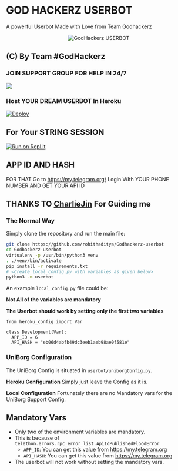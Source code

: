 # GOD HACKERZ USERBOT 
   A powerful Userbot Made with Love from Team Godhackerz
 
<p align="center">
<img src="https://telegra.ph/file/b8324f81fb4176ff8494d.jpg" alt="GodHackerz USERBOT">


## (C) By Team #GodHackerz

### JOIN SUPPORT GROUP FOR HELP IN 24/7 
<a href="https://t.me/Godhackerzuserbot"><img src="https://img.shields.io/badge/Join-Telegram%20Group-blue.svg?logo=telegram"></a>


### Host YOUR DREAM USERBOT  In Heroku
[![Deploy](https://www.herokucdn.com/deploy/button.svg)](https://dashboard.heroku.com/new?template=https://github.com/rohithaditya/Godhackerz-userbot/tree/main)

## For Your STRING SESSION 
[![Run on Repl.it](https://repl.it/badge/github/rohithaditya/Godhackerz-userbot)](https://GodHackerz-Userbot.rohithaditya.repl.run)

## APP ID AND HASH 
FOR THAT Go to https://my.telegram.org/ Login WIth YOUR PHONE NUMBER AND GET YOUR API ID 

## THANKS TO [CharlieJin](https://t.me/Charlie_jin) For Guiding me 


### The Normal Way

Simply clone the repository and run the main file:
```sh
git clone https://github.com/rohithaditya/Godhackerz-userbot
cd Godhackerz-userbot
virtualenv -p /usr/bin/python3 venv
. ./venv/bin/activate
pip install -r requirements.txt
# <Create local_config.py with variables as given below>
python3 -m userbot
```

An example `local_config.py` file could be:

**Not All of the variables are mandatory**

__The Userbot should work by setting only the first two variables__

```python3
from heroku_config import Var

class Development(Var):
  APP_ID = 6
  API_HASH = "eb06d4abfb49dc3eeb1aeb98ae0f581e"
```


### UniBorg Configuration


The UniBorg Config is situated in `userbot/uniborgConfig.py`.

**Heroku Configuration**
Simply just leave the Config as it is.

**Local Configuration**
Fortunately there are no Mandatory vars for the UniBorg Support Config.

## Mandatory Vars

- Only two of the environment variables are mandatory.
- This is because of `telethon.errors.rpc_error_list.ApiIdPublishedFloodError`
    - `APP_ID`:   You can get this value from https://my.telegram.org
    - `API_HASH`:   You can get this value from https://my.telegram.org
- The userbot will not work without setting the mandatory vars.
